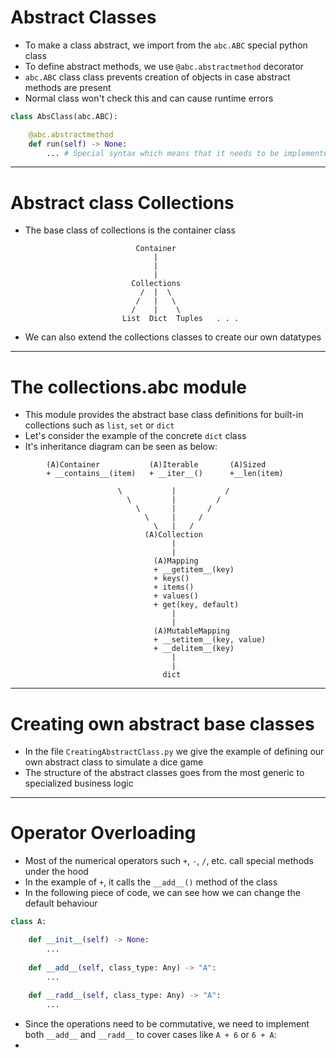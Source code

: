 # Abstract Classes
* To make a class abstract, we import from the ```abc.ABC``` special python class
* To define abstract methods, we use ```@abc.abstractmethod``` decorator
* ```abc.ABC``` class class prevents creation of objects in case abstract methods are present
* Normal class won't check this and can cause runtime errors
```python
class AbsClass(abc.ABC):

    @abc.abstractmethod
    def run(self) -> None:
        ... # Special syntax which means that it needs to be implemented
```
---
# Abstract class Collections
* The base class of collections is the container class
```
                            Container
                                |
                                |
                                |
                           Collections
                             /  |  \ 
                            /   |   \
                           /    |    \
                         List  Dict  Tuples   . . . 
```
* We can also extend the collections classes to create our own datatypes
---
# The collections.abc module
* This module provides the abstract base class definitions for built-in collections such as ```list```, ```set``` or ```dict```
* Let's consider the example of the concrete ```dict``` class
* It's inheritance diagram can be seen as below:
```
        (A)Container           (A)Iterable       (A)Sized
        + __contains__(item)   + __iter__()      +__len(item)

                        \           |           /
                          \         |         /
                            \       |       /
                              \     |     /
                                \   |   /
                              (A)Collection
                                    |
                                    |
                                (A)Mapping
                                + __getitem__(key)
                                + keys()
                                + items()
                                + values()
                                + get(key, default)  
                                    |
                                    |
                                (A)MutableMapping
                                + __setitem__(key, value)
                                + __delitem__(key)
                                    |
                                    |
                                  dict
```
---
# Creating own abstract base classes 
* In the file ```CreatingAbstractClass.py``` we give the example of defining our own abstract class to simulate a dice game
* The structure of the abstract classes goes from the most generic to specialized business logic
---
# Operator Overloading
* Most of the numerical operators such `+`, `-`, `/`, etc. call special methods under the hood
* In the example of `+`, it calls the `__add__()` method of the class
* In the following piece of code, we can see how we can change the default behaviour
```python
class A:

    def __init__(self) -> None:
        ...
    
    def __add__(self, class_type: Any) -> "A":
        ...
    
    def __radd__(self, class_type: Any) -> "A":
        ...
```
* Since the operations need to be commutative, we need to implement both `__add__` and `__radd__` to cover cases like `A + 6` or `6 + A`:
* 